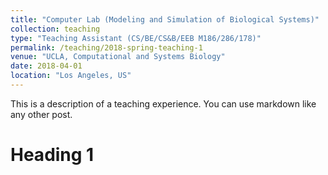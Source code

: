 ```yaml
---
title: "Computer Lab (Modeling and Simulation of Biological Systems)"
collection: teaching
type: "Teaching Assistant (CS/BE/CS&B/EEB M186/286/178)"
permalink: /teaching/2018-spring-teaching-1
venue: "UCLA, Computational and Systems Biology"
date: 2018-04-01
location: "Los Angeles, US"
---
```


This is a description of a teaching experience. You can use markdown like any other post.

Heading 1
======

